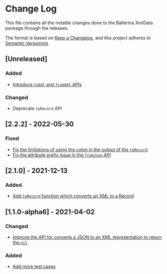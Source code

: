 # Change Log
This file contains all the notable changes done to the Ballerina XmlData package through the releases.

The format is based on [Keep a Changelog](https://keepachangelog.com/en/1.0.0/),
and this project adheres to [Semantic Versioning](https://semver.org/spec/v2.0.0.html).

## [Unreleased]

### Added
- [Introduce `toXml` and `fromXml` APIs](https://github.com/ballerina-platform/ballerina-standard-library/issues/2819)

### Changed
- Deprecate `toRecord` API

## [2.2.2] - 2022-05-30

### Fixed
- [Fix the limitations of using the colon in the output of the `toRecord`](https://github.com/ballerina-platform/module-ballerina-xmldata/pull/418)
- [Fix the attribute prefix issue in the `fromJson` API](https://github.com/ballerina-platform/ballerina-standard-library/issues/2763)

## [2.1.0] - 2021-12-13

### Added
- [Add `toRecord` function which converts an XML to a Record](https://github.com/ballerina-platform/ballerina-standard-library/issues/2406)

## [1.1.0-alpha6] - 2021-04-02

### Changed
- [Improve the API for converts a JSON to an XML representation to return the `nil`](https://github.com/ballerina-platform/ballerina-standard-library/issues/1216)

### Added
- [Add more test cases](ttps://github.com/ballerina-platform/ballerina-standard-library/issues/1216)